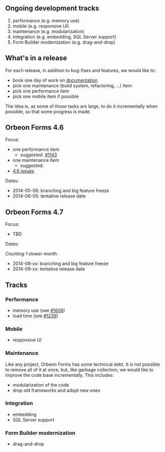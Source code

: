 ## Ongoing development tracks

1. performance (e.g. memory use)
1. mobile (e.g. responsive UI)
1. maintenance (e.g. modularization)
1. integration (e.g. embedding, SQL Server support)
1. Form Builder modernization (e.g. drag-and-drop)

## What's in a release

For each release, in addition to bug-fixes and features, we would like to:

- book one day of work on [documentation](https://github.com/orbeon/orbeon-forms/issues?direction=desc&labels=Doc&milestone=&page=1&sort=updated&state=open)
- pick one maintenance (build system, refactoring, …) item
- pick one performance item
- pick one mobile item if possible

The idea is, as some of those tasks are large, to do it incrementally when possible, so that some progress is made.

## Orbeon Forms 4.6

Focus:

- one performance item
    - suggested: [#1143](https://github.com/orbeon/orbeon-forms/issues/1143)
- one maintenance item
    - suggested: 
- [4.6 issues](https://github.com/orbeon/orbeon-forms/issues?direction=desc&milestone=37&page=1&sort=updated&state=open)

Dates:

- 2014-05-08: branching and big feature freeze
- 2014-06-05: tentative release date

## Orbeon Forms 4.7

Focus:

- TBD

Dates:

*Counting 1 slower month.*

- 2014-08-xx: branching and big feature freeze
- 2014-09-xx: tentative release date

## Tracks

### Performance

- memory use (see [#1606](https://github.com/orbeon/orbeon-forms/issues/1606))
- load time (see [#1239](https://github.com/orbeon/orbeon-forms/issues/1239))

### Mobile

- responsive UI

### Maintenance

Like any project, Orbeon Forms has some technical debt. It is not possible to remove all of it at once, but, like garbage collection, we would like to improve the code base incrementally. This includes:

- modularization of the code
- drop old frameworks and adopt new ones

### Integration

- embedding
- SQL Server support

### Form Builder modernization

- drag-and-drop

